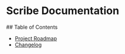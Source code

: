 # Scribe Documentation

##<a name="contents"></a> Table of Contents

  - [Project Roadmap](ROADMAP.md)
  - [Changelog](CHANGELOG.md)
